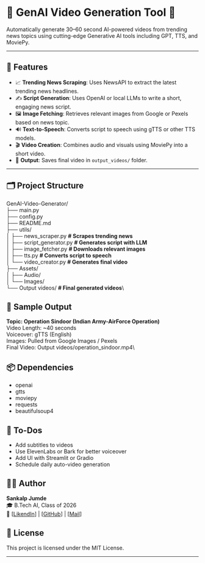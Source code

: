# 🧠 GenAI Video Generation Tool 🎥

Automatically generate 30–60 second AI-powered videos from trending news topics using cutting-edge Generative AI tools including GPT, TTS, and MoviePy.

---

## 🚀 Features

- 📈 **Trending News Scraping**: Uses NewsAPI to extract the latest trending news headlines.
- ✍️ **Script Generation**: Uses OpenAI or local LLMs to write a short, engaging news script.
- 🖼️ **Image Fetching**: Retrieves relevant images from Google or Pexels based on news topic.
- 🔊 **Text-to-Speech**: Converts script to speech using gTTS or other TTS models.
- 🎬 **Video Creation**: Combines audio and visuals using MoviePy into a short video.
- 💾 **Output**: Saves final video in `output_videos/` folder.

---

## 🗂️ Project Structure

GenAI-Video-Generator/\
├── main.py\
├── config.py\
├── README.md\
├── utils/\
│ ├── news_scraper.py **# Scrapes trending news**\
│ ├── script_generator.py **# Generates script with LLM**\
│ ├── image_fetcher.py **# Downloads relevant images**\
│ ├── tts.py **# Converts script to speech**\
│ └── video_creator.py **# Generates final video**\
├── Assets/\
│ ├── Audio/\
│ └── Images/\
└── Output videos/ **# Final generated videos**\

## 🧪 Sample Output
**Topic: Operation Sindoor (Indian Army-AirForce Operation)**\
Video Length: ~40 seconds\
Voiceover: gTTS (English)\
Images: Pulled from Google Images / Pexels\
Final Video: Output videos/operation_sindoor.mp4\

## 📦 Dependencies
- openai
- gtts
- moviepy
- requests
- beautifulsoup4

## 🔮 To-Dos
- Add subtitles to videos
- Use ElevenLabs or Bark for better voiceover
- Add UI with Streamlit or Gradio
- Schedule daily auto-video generation

## 👨‍💻 Author
**Sankalp Jumde**  
🎓 B.Tech AI, Class of 2026  
🔗 [[LikendIn](https://www.linkedin.com/in/sankalp-jumde/)] | [[GitHub](https://github.com/SankalpJumde)] | [[Mail](sankalpkrishna1103@gmail.com)]

## 📄 License
This project is licensed under the MIT License.

---

